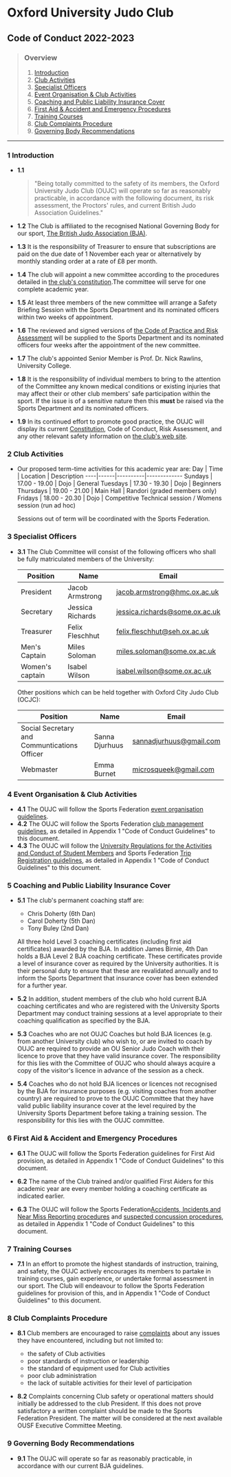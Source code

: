 # Oxford University Judo Club

## Code of Conduct 2022-2023

> ### Overview
>
> 1. [Introduction](#1-introduction)
> 2. [Club Activities](#2-club-activities)
> 3. [Specialist Officers](#3-specialist-officers)
> 4. [Event Organisation & Club Activities](#4-event-organisation--club-activities)
> 5. [Coaching and Public Liability Insurance Cover](#5-coaching-and-public-liability-insurance-cover)
> 6. [First Aid & Accident and Emergency Procedures](#6-first-aid--accident-and-emergency-procedures)
> 7. [Training Courses](#7-training-courses)
> 8. [Club Complaints Procedure](#8-club-complaints-procedure)
> 9. [Governing Body Recommendations](#9-governing-body-recommendations)

---

### 1 Introduction

- **1.1**
  > "Being totally committed to the safety of its members, the Oxford University Judo Club (OUJC) will operate so far as reasonably practicable, in accordance with the following document, its risk assessment, the Proctors' rules, and current British Judo Association Guidelines."

- **1.2** The Club is affiliated to the recognised National Governing Body for our sport, [The British Judo Association (BJA)](http://www.britishjudo.org.uk).

- **1.3** It is the responsibility of Treasurer to ensure that subscriptions are paid on the due date of 1 November each year or alternatively by monthly standing order at a rate of £8 per month.

- **1.4** The club will appoint a new committee according to the procedures detailed in [the club's constitution](http://www.oxfordjudo.com/club/aims-and-constitution/).The committee will serve for one complete academic year.

- **1.5** At least three members of the new committee will arrange a Safety Briefing Session with the Sports Department and its nominated officers within two weeks of appointment.

- **1.6** The reviewed and signed versions of [the Code of Practice and Risk Assessment](http://www.oxfordjudo.com/club/health-and-safety/) will be supplied to the Sports Department and its nominated officers four weeks after the appointment of the new committee.

- **1.7** The club's appointed Senior Member is Prof. Dr. Nick Rawlins, University College.

- **1.8** It is the responsibility of individual members to bring to the attention of the Committee any known medical conditions or existing injuries that may affect their or other club members' safe participation within the sport. If the issue is of a sensitive nature then this **must** be raised via the Sports Department and its nominated officers.

- **1.9** In its continued effort to promote good practice, the OUJC will display its current [Constitution](http://www.oxfordjudo.com/club/aims-and-constitution/), Code of Conduct, Risk Assessment, and any other relevant safety information on [the club's web site](http://www.oxfordjudo.com/club/health-and-safety/).

### 2 Club Activities

- Our proposed term-time activities for this academic year are:
  Day | Time | Location | Description
  ----|------|----------|-------------
  Sundays   | 17.00 - 19.00 | Dojo      | General
  Tuesdays  | 17.30 - 19.30 | Dojo      | Beginners
  Thursdays | 19.00 - 21.00 | Main Hall | Randori (graded members only)
  Fridays   | 18.00 - 20.30 | Dojo      | Competitive Technical session / Womens session (run ad hoc)

  Sessions out of term will be coordinated with the Sports Federation.

### 3 Specialist Officers

- **3.1** The Club Committee will consist of the following officers who shall be fully matriculated members of the University:

  Position | Name | Email
  ---------|------|------
  President | Jacob Armstrong | jacob.armstrong@hmc.ox.ac.uk
  Secretary | Jessica Richards | jessica.richards@some.ox.ac.uk
  Treasurer | Felix Fleschhut | felix.fleschhut@seh.ox.ac.uk
  Men's Captain | Miles Soloman | miles.soloman@some.ox.ac.uk
  Women's captain | Isabel Wilson | isabel.wilson@some.ox.ac.uk

  Other positions which can be held together with Oxford City Judo Club (OCJC):

  Position | Name | Email
  ---------|------|------
  Social Secretary and Communtications Officer | Sanna Djurhuus | sannadjurhuus@gmail.com
  Webmaster | Emma Burnet | microsqueek@gmail.com

### 4 Event Organisation & Club Activities

- **4.1** The OUJC will follow the Sports Federation [event organisation guidelines](https://unioxfordnexus.sharepoint.com/sites/SPRT-ClubSupportResources/SitePages/Events.aspx).
- **4.2** The OUJC will follow the Sports Federation [club management guidelines](https://unioxfordnexus.sharepoint.com/sites/SPRT-ClubSupportResources/SitePages/Club-Management.aspx), as detailed in Appendix 1 "Code of Conduct Guidelines" to this document.
- **4.3** The OUJC will follow the [University Regulations for the Activities and Conduct of Student Members](https://unioxfordnexus.sharepoint.com/sites/SPRT-ClubSupportResources/SitePages/University-Regulations-and-Club-Compliance.aspx) and Sports Federation [Trip Registration guidelines](https://unioxfordnexus.sharepoint.com/sites/SPRT-ClubSupportResources/SitePages/Trips-and-Tours.aspx), as detailed in Appendix 1 "Code of Conduct Guidelines" to this document.

### 5 Coaching and Public Liability Insurance Cover

- **5.1** The club's permanent coaching staff are:
  - Chris Doherty (6th Dan)
  - Carol Doherty (5th Dan)
  - Tony Buley (2nd Dan)

  All three hold Level 3 coaching certificates (including first aid certificates) awarded by the BJA. In addition James Birnie, 4th Dan holds a BJA Level 2 BJA coaching certificate. These certificates provide a level of insurance cover as required by the University authorities. It is their personal duty to ensure that these are revalidated annually and to inform the Sports Department that insurance cover has been extended for a further year.

- **5.2** In addition, student members of the club who hold current BJA coaching certificates and who are registered with the University Sports Department may conduct training sessions at a level appropriate to their coaching qualification as specified by the BJA.

- **5.3** Coaches who are not OUJC Coaches but hold BJA licences (e.g. from another University club) who wish to, or are invited to coach by OUJC are required to provide an OU Senior Judo Coach with their licence to prove that they have valid insurance cover. The responsibility for this lies with the Committee of OUJC who should always acquire a copy of the visitor's licence in advance of the session as a check.

- **5.4** Coaches who do not hold BJA licences or licences not recognised by the BJA for  insurance purposes (e.g. visiting coaches from another country) are required to prove to the OUJC Committee that they have valid public liability insurance cover at the level required by the University Sports Department before taking a training session. The responsibility for this lies with the OUJC committee.

### 6 First Aid & Accident and Emergency Procedures

- **6.1** The OUJC will follow the Sports Federation guidelines for First Aid provision, as detailed in Appendix 1 "Code of Conduct Guidelines" to this document.

- **6.2** The name of the Club trained and/or qualified First Aiders for this academic year are every member holding a coaching certificate as indicated earlier.

- **6.3** The OUJC will follow the Sports Federation [​Accidents, Incidents and Near Miss Reporting​ procedures](https://unioxfordnexus.sharepoint.com/sites/SPRT-ClubSupportResources/SitePages/Health-%26-Safety-and-Covid-19-Guidance.aspx#%E2%80%8Baccidents%2c-incidents-and-near-miss-reporting%E2%80%8B) and [suspected concussion procedures](https://unioxfordnexus.sharepoint.com/sites/SPRT-ClubSupportResources/SitePages/Health-%26-Safety-and-Covid-19-Guidance.aspx#suspected-concussion%E2%80%8B), as detailed in Appendix 1 "Code of Conduct Guidelines" to this document.

### 7 Training Courses

- **7.1** In an effort to promote the highest standards of instruction, training, and safety, the OUJC actively encourages its members to partake in training courses, gain experience, or undertake formal assessment in our sport. The Club will endeavour to follow the Sports Federation guidelines for provision of this, and in Appendix 1 "Code of Conduct Guidelines" to this document.

### 8 Club Complaints Procedure

- **8.1** Club members are encouraged to raise [complaints](https://unioxfordnexus.sharepoint.com/sites/SPRT-ClubSupportResources/SitePages/Complaints-Management.aspx) about any issues they have encountered, including but not limited to:
  - the safety of Club activities
  - poor standards of instruction or leadership
  - the standard of equipment used for Club activities
  - poor club administration
  - the lack of suitable activities for their level of participation

- **8.2** Complaints concerning Club safety or operational matters should initially be addressed to the club President. If this does not prove satisfactory a written complaint should be made to the Sports Federation President. The matter will be considered at the next available OUSF Executive Committee Meeting.

### 9 Governing Body Recommendations

- **9.1** The OUJC will operate so far as reasonably practicable, in accordance with our current BJA guidelines.
